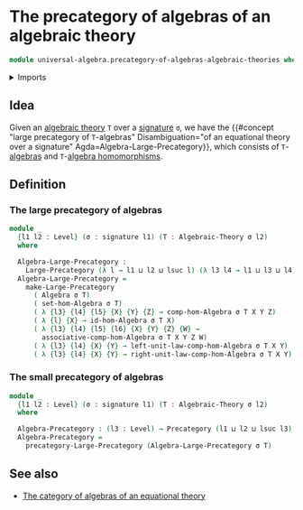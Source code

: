 # The precategory of algebras of an algebraic theory

```agda
module universal-algebra.precategory-of-algebras-algebraic-theories where
```

<details><summary>Imports</summary>

```agda
open import category-theory.large-precategories
open import category-theory.precategories

open import foundation.dependent-pair-types
open import foundation.sets
open import foundation.universe-levels

open import foundation-core.identity-types

open import universal-algebra.algebraic-theories
open import universal-algebra.algebras-of-algebraic-theories
open import universal-algebra.homomorphisms-of-algebras
open import universal-algebra.models-of-signatures
open import universal-algebra.signatures
```

</details>

## Idea

Given an [algebraic theory](universal-algebra.algebraic-theories.md) `T` over a
[signature](universal-algebra.signatures.md) `σ`, we have the
{{#concept "large precategory of `T`-algebras" Disambiguation="of an equational theory over a signature" Agda=Algebra-Large-Precategory}},
which consists of
`T`-[algebras](universal-algebra.algebras-of-algebraic-theories.md) and
`T`-[algebra homomorphisms](universal-algebra.homomorphisms-of-algebras.md).

## Definition

### The large precategory of algebras

```agda
module _
  {l1 l2 : Level} (σ : signature l1) (T : Algebraic-Theory σ l2)
  where

  Algebra-Large-Precategory :
    Large-Precategory (λ l → l1 ⊔ l2 ⊔ lsuc l) (λ l3 l4 → l1 ⊔ l3 ⊔ l4)
  Algebra-Large-Precategory =
    make-Large-Precategory
      ( Algebra σ T)
      ( set-hom-Algebra σ T)
      ( λ {l3} {l4} {l5} {X} {Y} {Z} → comp-hom-Algebra σ T X Y Z)
      ( λ {l} {X} → id-hom-Algebra σ T X)
      ( λ {l3} {l4} {l5} {l6} {X} {Y} {Z} {W} →
        associative-comp-hom-Algebra σ T X Y Z W)
      ( λ {l3} {l4} {X} {Y} → left-unit-law-comp-hom-Algebra σ T X Y)
      ( λ {l3} {l4} {X} {Y} → right-unit-law-comp-hom-Algebra σ T X Y)
```

### The small precategory of algebras

```agda
module _
  {l1 l2 : Level} (σ : signature l1) (T : Algebraic-Theory σ l2)
  where

  Algebra-Precategory : (l3 : Level) → Precategory (l1 ⊔ l2 ⊔ lsuc l3) (l1 ⊔ l3)
  Algebra-Precategory =
    precategory-Large-Precategory (Algebra-Large-Precategory σ T)
```

## See also

- [The category of algebras of an equational theory](universal-algebra.category-of-algebras-algebraic-theories.md)
